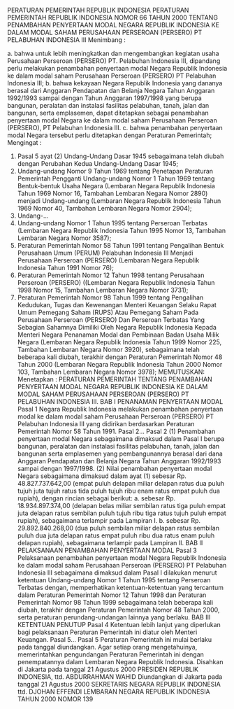  PERATURAN PEMERINTAH REPUBLIK INDONESIA PERATURAN PEMERINTAH REPUBLIK INDONESIA NOMOR 66 TAHUN 2000 TENTANG PENAMBAHAN PENYERTAAN MODAL NEGARA REPUBLIK INDONESIA KE DALAM MODAL SAHAM PERUSAHAAN PERSEROAN (PERSERO) PT PELABUHAN INDONESIA III
Menimbang :

a. bahwa untuk lebih meningkatkan dan mengembangkan kegiatan usaha Perusahaan Perseroan (PERSERO) PT. Pelabuhan Indonesia III, dipandang perlu melakukan penambahan penyertaan modal Negara Republik Indonesia ke dalam modal saham Perusahaan Perseroan (PERSERO) PT Pelabuhan Indonesia III;
b. bahwa kekayaan Negara Republik Indonesia yang dananya berasal dari Anggaran Pendapatan dan Belanja Negara Tahun Anggaran 1992/1993 sampai dengan Tahun Anggaran 1997/1998 yang berupa bangunan, peralatan dan instalasi fasilitas pelabuhan, tanah, jalan dan bangunan, serta emplasemen, dapat ditetapkan sebagai penambahan penyertaan modal Negara ke dalam modal saham Perusahaan Perseroan (PERSERO), PT Pelabuhan Indonesia III.
c. bahwa penambahan penyertaan modal Negara tersebut perlu ditetapkan dengan Peraturan Pemerintah;
Mengingat :

1. Pasal 5 ayat (2) Undang-Undang Dasar 1945 sebagaimana telah diubah dengan Perubahan Kedua Undang-Undang Dasar 1945;
2. Undang-undang Nomor 9 Tahun 1969 tentang Penetapan Peraturan Pemerintah Pengganti Undang-undang Nomor 1 Tahun 1969 tentang Bentuk-bentuk Usaha Negara (Lembaran Negara Republik Indonesia Tahun 1969 Nomor 16, Tambahan Lembaran Negara Nomor 2890) menjadi Undang-undang (Lembaran Negara Republik Indonesia Tahun 1969 Nomor 40, Tambahan Lembaran Negara Nomor 2904);
3. Undang-...
3. Undang-undang Nomor 1 Tahun 1995 tentang Perseroan Terbatas (Lembaran Negara Republik Indonesia Tahun 1995 Nomor 13, Tambahan Lembaran Negara Nomor 3587);
4. Peraturan Pemerintah Nomor 58 Tahun 1991 tentang Pengalihan Bentuk Perusahaan Umum (PERUM) Pelabuhan Indonesia III Menjadi Perusahaan Perseroan (PERSERO) (Lembaran Negara Republik Indonesia Tahun 1991 Nomor 76);
5. Peraturan Pemerintah Nomor 12 Tahun 1998 tentang Perusahaan Perseroan (PERSERO) ((Lembaran Negara Republik Indonesia Tahun 1998 Nomor 15, Tambahan Lembaran Negara Nomor 3731);
6. Peraturan Pemerintah Nomor 98 Tahun 1999 tentang Pengalihan Kedudukan, Tugas dan Kewenangan Menteri Keuangan Selaku Rapat Umum Pemegang Saham (RUPS) Atau Pemegang Saham Pada Perusahaan Perseroan (PERSERO) Dan Perseroan Terbatas Yang Sebagian Sahamnya Dimiliki Oleh Negara Republik Indonesia Kepada Menteri Negara Penanaman Modal dan Pembinaan Badan Usaha Milik Negara (Lembaran Negara Republik Indonesia Tahun 1999 Nomor 225, Tambahan Lembaran Negara Nomor 3920), sebagaimana telah beberapa kali diubah, terakhir dengan Peraturan Pemerintah Nomor 48 Tahun 2000 (Lembaran Negara Republik Indonesia Tahun 2000 Nomor 103, Tambahan Lembaran Negara Nomor 3978);
MEMUTUSKAN:
 Menetapkan : PERATURAN PEMERINTAH TENTANG PENAMBAHAN PENYERTAAN MODAL NEGARA REPUBLIK INDONESIA KE DALAM MODAL SAHAM PERUSAHAAN PERSEROAN (PERSERO) PT PELABUHAN INDONESIA III.
BAB I PENANAMAN PENYERTAAN MODAL
Pasal 1
Negara Republik Indonesia melakukan penambahan penyertaan modal ke dalam modal saham Perusahaan Perseroan (PERSERO) PT Pelabuhan Indonesia III yang didirikan berdasarkan Peraturan Pemerintah Nomor 58 Tahun 1991. Pasal 2...
Pasal 2
(1) Penambahan penyertaan modal Negara sebagaimana dimaksud dalam Pasal I berupa bangunan, peralatan dan instalasi fasilitas pelabuhan, tanah, jalan dan bangunan serta emplasemen yang pembangunannya berasal dari dana Anggaran Pendapatan dan Belanja Negara Tahun Anggaran 1992/1993 sampai dengan 1997/1998.
(2) Nilai penambahan penyertaan modal Negara sebagaimana dimaksud dalam ayat (1) sebesar Rp. 48.827.737.642,00 (empat puluh delapan miliar delapan ratus dua puluh tujuh juta tujuh ratus tida puluh tujuh ribu enam ratus empat puluh dua rupiah), dengan rincian sebagai berikut:
a. sebesar Rp. 18.934.897.374,00 (delapan belas miliar sembilan ratus tiga puluh empat juta delapan ratus sembilan puluh tujuh ribu tiga ratus tujuh puluh empat rupiah), sebagaimana terlampir pada Lampiran I.
b. sebesar Rp. 29.892.840.268,00 (dua puluh sembilan miliar delapan ratus sembilan puluh dua juta delapan ratus empat puluh ribu dua ratus enam puluh delapan rupiah), sebagaimana terlampir pada Lampiran II.
BAB II PELAKSANAAN PENAMBAHAN PENYERTAAN MODAL
Pasal 3
Pelaksanaan penambahan penyertaan modal Negara Republik Indonesia ke dalam modal saham Perusahaan Perseroan (PERSERO) PT Pelabuhan Indonesia III sebagaimana dimaksud dalam Pasal I dilakukan menurut ketentuan Undang-undang Nomor 1 Tahun 1995 tentang Perseroan Terbatas dengan, memperhatikan ketentuan-ketentuan yang tercantum dalam Peraturan Pemerintah Nomor 12 Tahun 1998 dan Peraturan Pemerintah Nomor 98 Tahun 1999 sebagaimana telah beberapa kali diubah, terakhir dengan Peraturan Pemerintah Nomor 48 Tahun 2000, serta peraturan perundang-undangan lainnya yang berlaku.
BAB III KETENTUAN PENUTUP
Pasal 4
Ketentuan lebih lanjut yang diperlukan bagi pelaksanaan Peraturan Pemerintah ini diatur oleh Menteri Keuangan. Pasal 5...
Pasal 5
Peraturan Pemerintah ini mulai berlaku pada tanggal diundangkan.
Agar setiap orang mengetahuinya, memerintahkan pengundangan Peraturan Pemerintah ini dengan penempatannya dalam Lembaran Negara Republik Indonesia. Disahkan di Jakarta pada tanggal 21 Agustus 2000 PRESIDEN REPUBLIK INDONESIA, ttd. ABDURRAHMAN WAHID Diundangkan di Jakarta pada tanggal 21 Agustus 2000 SEKRETARIS NEGARA REPUBLIK INDONESIA ttd. DJOHAN EFFENDI LEMBARAN NEGARA REPUBLIK INDONESIA TAHUN 2000 NOMOR 139